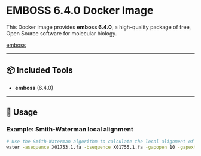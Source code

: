 # EMBOSS 6.4.0 Docker Image

This Docker image provides **emboss 6.4.0**, a high-quality package of free, Open Source software for molecular biology.

[emboss ](http://emboss.sourceforge.net/)

---

## 📦 Included Tools

- **emboss** (6.4.0)

---

## 🐳 Usage

### Example: Smith-Waterman local alignment

```bash
# Use the Smith-Waterman algorithm to calculate the local alignment of two sequences 
water -asequence X01753.1.fa -bsequence X01755.1.fa -gapopen 10 -gapextend 0.5 -outfile alignment.water
```

